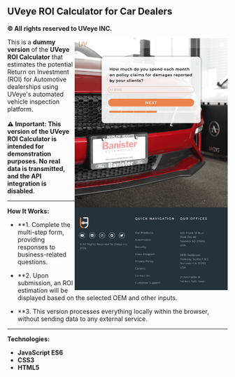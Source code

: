 ## UVeye ROI Calculator for Car Dealers
**© All rights reserved to UVeye INC.**

<img align="right" src="calculator-main.png" alt="calculator-main" width="350">

This is a **dummy version** of the **UVeye ROI Calculator** that estimates the potential Return on Investment (ROI) for Automotive dealerships using UVeye's automated vehicle inspection platform.
<br><br>
**⚠️ Important: This version of the UVeye ROI Calculator is intended for **demonstration purposes**. No real data is transmitted, and the API integration is disabled**.

---

**How It Works:**

- **1. Complete the multi-step form, providing responses to business-related questions.
 
- **2. Upon submission, an ROI estimation will be displayed based on the selected OEM and other inputs.

- **3. This version processes everything locally within the browser, without sending data to any external service.

---

**Technologies:**

- **JavaScript ES6**
- **CSS3**
- **HTML5**

